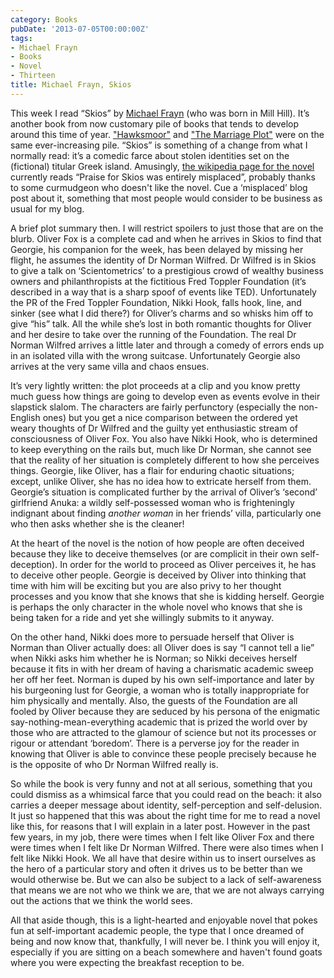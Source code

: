 ```yaml
---
category: Books
pubDate: '2013-07-05T00:00:00Z'
tags:
- Michael Frayn
- Books
- Novel
- Thirteen
title: Michael Frayn, Skios
---
```

This week I read “Skios” by [Michael Frayn](https://en.wikipedia.org/wiki/Michael_Frayn) (who was born in Mill Hill). It’s another book from now customary pile of books that tends to develop around this time of year. ["Hawksmoor"](hawksmoor) and ["The Marriage Plot"](the-marriage-plot) were on the same ever-increasing pile. “Skios” is something of a change from what I normally read: it’s a comedic farce about stolen identities set on the (fictional) titular Greek island. Amusingly, [the wikipedia page for the novel](https://en.wikipedia.org/wiki/Skios) currently reads “Praise for Skios was entirely misplaced”, probably thanks to some curmudgeon who doesn't like the novel. Cue a ‘misplaced’ blog post about it, something that most people would consider to be business as usual for my blog.

A brief plot summary then. I will restrict spoilers to just those that are on the blurb. Oliver Fox is a complete cad and when he arrives in Skios to find that Georgie, his companion for the week, has been delayed by missing her flight, he assumes the identity of Dr Norman Wilfred. Dr Wilfred is in Skios to give a talk on ‘Scientometrics’ to a prestigious crowd of wealthy business owners and philanthropists at the fictitious Fred Toppler Foundation (it’s described in a way that is a sharp spoof of events like TED). Unfortunately the PR of the Fred Toppler Foundation, Nikki Hook, falls hook, line, and sinker (see what I did there?) for Oliver’s charms and so whisks him off to give “his” talk. All the while she’s lost in both romantic thoughts for Oliver and her desire to take over the running of the Foundation. The real Dr Norman Wilfred arrives a little later and through a comedy of errors ends up in an isolated villa with the wrong suitcase. Unfortunately Georgie also arrives at the very same villa and chaos ensues.

It’s very lightly written: the plot proceeds at a clip and you know pretty much guess how things are going to develop even as events evolve in their slapstick slalom. The characters are fairly perfunctory (especially the non-English ones) but you get a nice comparison between the ordered yet weary thoughts of Dr Wilfred and the guilty yet enthusiastic stream of consciousness of Oliver Fox. You also have Nikki Hook, who is determined to keep everything on the rails but, much like Dr Norman, she cannot see that the reality of her situation is completely different to how she perceives things. Georgie, like Oliver, has a flair for enduring chaotic situations; except, unlike Oliver, she has no idea how to extricate herself from them. Georgie’s situation is complicated further by the arrival of Oliver’s ‘second’ girlfriend Anuka: a wildly self-possessed woman who is frighteningly indignant about finding _another woman_ in her friends’ villa, particularly one who then asks whether she is the cleaner!

At the heart of the novel is the notion of how people are often deceived because they like to deceive themselves (or are complicit in their own self-deception). In order for the world to proceed as Oliver perceives it, he has to deceive other people. Georgie is deceived by Oliver into thinking that time with him will be exciting but you are also privy to her thought processes and you know that she knows that she is kidding herself. Georgie is perhaps the only character in the whole novel who knows that she is being taken for a ride and yet she willingly submits to it anyway.

On the other hand, Nikki does more to persuade herself that Oliver is Norman than Oliver actually does: all Oliver does is say “I cannot tell a lie” when Nikki asks him whether he is Norman; so Nikki deceives herself because it fits in with her dream of having a charismatic academic sweep her off her feet. Norman is duped by his own self-importance and later by his burgeoning lust for Georgie, a woman who is totally inappropriate for him physically and mentally. Also, the guests of the Foundation are all fooled by Oliver because they are seduced by his persona of the enigmatic say-nothing-mean-everything academic that is prized the world over by those who are attracted to the glamour of science but not its processes or rigour or attendant ‘boredom’. There is a perverse joy for the reader in knowing that Oliver is able to convince these people precisely because he is the opposite of who Dr Norman Wilfred really is.

So while the book is very funny and not at all serious, something that you could dismiss as a whimsical farce that you could read on the beach: it also carries a deeper message about identity, self-perception and self-delusion. It just so happened that this was about the right time for me to read a novel like this, for reasons that I will explain in a later post. However in the past few years, in my job, there were times when I felt like Oliver Fox and there were times when I felt like Dr Norman Wilfred. There were also times when I felt like Nikki Hook. We all have that desire within us to insert ourselves as the hero of a particular story and often it drives us to be better than we would otherwise be. But we can also be subject to a lack of self-awareness that means we are not who we think we are, that we are not always carrying out the actions that we think the world sees.

All that aside though, this is a light-hearted and enjoyable novel that pokes fun at self-important academic people, the type that I once dreamed of being and now know that, thankfully, I will never be. I think you will enjoy it, especially if you are sitting on a beach somewhere and haven't found goats where you were expecting the breakfast reception to be.